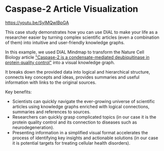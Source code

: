 # Caspase-2 Article Visualization

https://youtu.be/SylMQwIBpGA

This case study demonstrates how you can use DIAL to make your life as a researcher easier by turning complex scientific articles (even a combination of them) into intuitive and user-friendly knowledge graphs.

In this example, we used DIAL Mindmap to transform the Nature Cell Biology article ["Caspase-2 is a condensate-mediated deubiquitinase in protein quality control"](https://www.nature.com/articles/s41556-024-01522-8) into a visual knowledge graph.

It breaks down the provided data into logical and hierarchical structure, connects key concepts and ideas, provides summaries and useful information with links to the original sources.

Key benefits:

* Scientists can quickly navigate the ever-growing universe of scientific articles using knowledge graphs enriched with logical connections, summaries and references to sources.
* Researchers can quickly grasp complicated topics (in our case it is the protein quality control and its connection to diseases such as neurodegeneration).
* Presenting information in a simplified visual format accelerates the process of identifying key insights and actionable solutions (in our case it is potential targets for treating cellular health disorders).